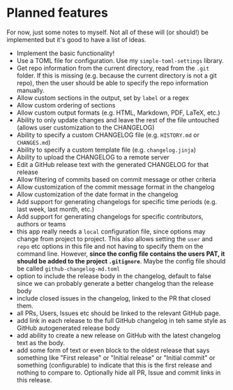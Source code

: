 # Planned features

For now, just some notes to myself. Not all of these will (or should!) be
implemented but it's good to have a list of ideas.

- Implement the basic functionality!
- Use a TOML file for configuration. Use my `simple-toml-settings` library.
- Get repo information from the current directory, read from the `.git` folder.
  If this is missing (e.g. because the current directory is not a git repo),
  then the user should be able to specify the repo information manually.
- Allow custom sections in the output, set by `label` or a regex
- Allow custom ordering of sections
- Allow custom output formats (e.g. HTML, Markdown, PDF, LaTeX, etc.)
- Ability to only update changes and leave the rest of the file untouched
  (allows user customization to the CHANGELOG)
- Ability to specify a custom CHANGELOG file (e.g. `HISTORY.md` or `CHANGES.md`)
- Ability to specify a custom template file (e.g. `changelog.jinja`)
- Ability to upload the CHANGELOG to a remote server
- Edit a GitHub release text with the generated CHANGELOG for that release
- Allow filtering of commits based on commit message or other criteria
- Allow customization of the commit message format in the changelog
- Allow customization of the date format in the changelog
- Add support for generating changelogs for specific time periods (e.g. last
  week, last month, etc.)
- Add support for generating changelogs for specific contributors, authors or
  teams
- this app really needs a `local` configuration file, since options may change
  from project to project. This also allows setting the `user` and `repo` etc
  options in this file and not having to specify them on the command line.
  However, **since the config file contains the users PAT, it should be added to
  the project `.gitignore`**. Maybe the config file should be called
  `github-changelog-md.toml`
- option to include the release body in the changelog, default to false since we
  can probably generate a better changelog than the release body
- include closed issues in the changelog, linked to the PR that closed them.
- all PRs, Users, Issues etc should be linked to the relevant GitHub page.
- add link in each release to the full GitHub changelog in teh same style as
  GitHub autogenerated release body
- add ability to create a new release on GitHub with the latest changelog text
  as the body.
- add some form of text or even block to the oldest release that says something
  like "First release" or "Initial release" or "Initial commit" or something
  (configurable) to indicate that this is the first release and nothing to
  compare to. Optionally hide all PR, Issue and commit links in this release.
